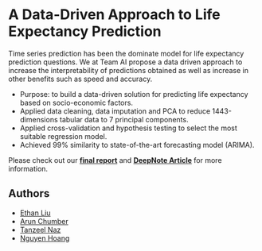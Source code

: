 
# A Data-Driven Approach to Life Expectancy Prediction

Time series prediction has been the dominate model for life expectancy prediction questions. We at Team AI propose a data driven approach to increase the interpretability of predictions obtained as well as increase in other benefits such as speed and accuracy.

- Purpose: to build a data-driven solution for predicting life expectancy based on socio-economic factors.
- Applied data cleaning, data imputation and PCA to reduce 1443-dimensions tabular data to 7 principal components.
- Applied cross-validation and hypothesis testing to select the most suitable regression model.
- Achieved 99% similarity to state-of-the-art forecasting model (ARIMA).

Please check out our [**final report**](https://drive.google.com/file/d/19ML6919d40NW9M3ZBJX8ZmKXq7ugSVfo/view?usp=share_link) and [**DeepNote Article**](https://deepnote.com/@Team-AI-UOB/US-Life-Expectancy-Analysis-2b8e812c-dc7c-4a88-a6cb-a2267f99c5dd) for more information.


## Authors

- [Ethan Liu](https://www.linkedin.com/in/ecl97/)
- [Arun Chumber](https://www.linkedin.com/in/arun-chumber-165371172/)
- [Tanzeel Naz](https://www.linkedin.com/in/tanzeel-naz/)
- [Nguyen Hoang](https://www.linkedin.com/in/nguyendanielhoang/) 

